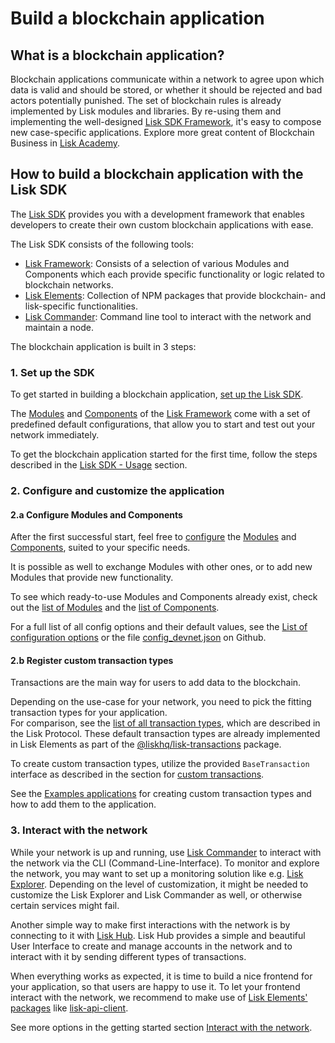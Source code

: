 # Build a blockchain application

## What is a blockchain application?

Blockchain applications communicate within a network to agree upon which data is valid and should be stored, or whether it should be rejected and bad actors potentially punished.
The set of blockchain rules is already implemented by Lisk modules and libraries.
By re-using them and implementing the well-designed [Lisk SDK Framework](../lisk-sdk/introduction.md), it's easy to compose new case-specific applications.
Explore more great content of Blockchain Business in [Lisk Academy](https://lisk.io/academy/blockchain-business/blockchain-in-business).

## How to build a blockchain application with the Lisk SDK

The [Lisk SDK](../lisk-sdk/introduction.md) provides you with a development framework that enables developers to create their own custom blockchain applications with ease.

The Lisk SDK consists of the following tools:

- [Lisk Framework](../lisk-sdk/lisk-framework/introduction.md): Consists of a selection of various Modules and Components which each provide specific functionality or logic related to blockchain networks.
- [Lisk Elements](../lisk-sdk/lisk-elements/introduction.md): Collection of NPM packages that provide blockchain- and lisk-specific functionalities.
- [Lisk Commander](../lisk-sdk/lisk-commander/introduction.md): Command line tool to interact with the network and maintain a node.

The blockchain application is built in 3 steps:

### 1. Set up the SDK
To get started in building a blockchain application, [set up the Lisk SDK](../lisk-sdk/introduction.md#setup).

The [Modules](../lisk-sdk/lisk-framework/introduction.md#modules) and [Components](../lisk-sdk/lisk-framework/introduction.md#components) of the [Lisk Framework](../lisk-sdk/lisk-framework/introduction.md) come with a set of predefined default configurations, that allow you to start and test out your network immediately.

To get the blockchain application started for the first time, follow the steps described in the [Lisk SDK - Usage](../lisk-sdk/introduction.md#usage) section.

### 2. Configure and customize the application

#### 2.a Configure Modules and Components
After the first successful start, feel free to [configure](../lisk-sdk/lisk-framework/configuration.md) the [Modules](../lisk-sdk/lisk-framework/introduction.md#modules) and [Components](../lisk-sdk/lisk-framework/introduction.md#components), suited to your specific needs.

It is possible as well to exchange Modules with other ones, or to add new Modules that provide new functionality.

To see which ready-to-use Modules and Components already exist, check out the [list of Modules](../lisk-sdk/lisk-framework/introduction.md#list-of-core-modules) and the [list of Components](../lisk-sdk/lisk-framework/introduction.md#components).

For a full list of all config options and their default values, see the [List of configuration options](configuration.md#list-of-configuration-options) or the file [config_devnet.json](https://github.com/LiskHQ/lisk-sdk/blob/development/sdk/src/samples/config_devnet.json) on Github.

#### 2.b Register custom transaction types
Transactions are the main way for users to add data to the blockchain.

Depending on the use-case for your network, you need to pick the fitting transaction types for your application.<br>
For comparison, see the [list of all transaction types](../lisk-protocol/transactions), which are described in the Lisk Protocol.
These default transaction types are already implemented in Lisk Elements as part of the [@liskhq/lisk-transactions](../lisk-sdk/lisk-elements/packages/transactions.md) package.

To create custom transaction types, utilize the provided `BaseTransaction` interface as described in the section for [custom transactions](custom-transactions.md).

See the [Examples applications](examples.md) for creating custom transaction types and how to add them to the application.

### 3. Interact with the network
While your network is up and running, use [Lisk Commander](../lisk-sdk/lisk-commander/introduction.md) to interact with the network via the CLI (Command-Line-Interface).
To monitor and explore the network, you may want to set up a monitoring solution like e.g. [Lisk Explorer](https://github.com/LiskHQ/lisk-explorer).
Depending on the level of customization, it might be needed to customize the Lisk Explorer and Lisk Commander as well, or otherwise certain services might fail.

Another simple way to make first interactions with the network is by connecting to it with [Lisk Hub](https://github.com/LiskHQ/lisk-hub).
Lisk Hub provides a simple and beautiful User Interface to create and manage accounts in the network and to interact with it by sending different types of transactions.

When everything works as expected, it is time to build a nice frontend for your application, so that users are happy to use it.
To let your frontend interact with the network, we recommend to make use of [Lisk Elements' packages](../lisk-sdk/lisk-elements/packages.md) like [lisk-api-client](../lisk-sdk/lisk-elements/packages/api-client.md).

See more options in the getting started section [Interact with the network](interact-with-network.md).
